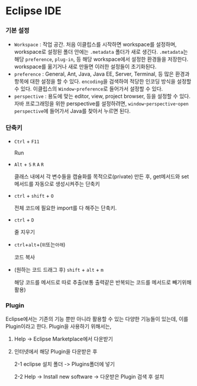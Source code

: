 # Eclipse IDE

### 기본 설정

- `Workspace` : 작업 공간. 처음 이클립스를 시작하면 workspace를 설정하며, workspace로 설정된 폴더 안에는 `.metadata` 폴더가 새로 생긴다. `.metadata`는  해당 `preference`, `plug-in`, 등 해당 workspace에서 설정한 환경들을 저장한다. workspace를 옮기거나 새로 만들면 이러한 설정들이 초기화된다.
- `preference` : General, Ant, Java, Java EE, Server, Terminal, 등 많은 환경과 항목에 대한 설정을 할 수 있다. `encoding`을 검색하여 적당한 인코딩 방식을 설정할 수 있다. 이클립스의 `Window`-`preference`로 들어가서 설정할 수 있다.
- `perspective` : 용도에 맞는 editor, view, project browser, 등을 설정할 수 있다. 자바 프로그래밍을 위한 perspective를 설정하려면, `window`-`perspective`-`open perspective`에 들어가서 Java를 찾아서 누르면 된다. 



### 단축키

- `Ctrl` + `F11`

  Run

- `Alt` + `S` `R` `A` `R`

  클래스 내에서 각 변수들을 캡슐화를 목적으로(private) 만든 후, get메서드와 set메서드를 자동으로 생성시켜주는 단축키

- `ctrl` + `shift` + `O` 

  전체 코드에 필요한 import를 다 해주는 단축키.

- `ctrl` + `D`

  줄 지우기

- `ctrl`+`alt`+(`위`또는`아래`)

  코드 복사

- (원하는 코드 드래그 후) `shift` + `alt` + `m`

  해당 코드를 메서드로 따로 추출(보통 출력같은 반복되는 코드를 메서드로 빼기위해 활용)



### Plugin

Eclipse에서는 기존의 기능 뿐만 아니라 활용할 수 있는 다양한 기능들이 있는데, 이를 Plugin이라고 한다. Plugin을 사용하기 위해서는,

1. Help -> Eclipse Marketplace에서 다운받기

2. 인터넷에서 해당 Plugin을 다운받은 후

   2-1 eclipse 설치 폴더 -> Plugins폴더에 넣기

   2-2 Help -> Install new software -> 다운받은 Plugin 검색 후 설치